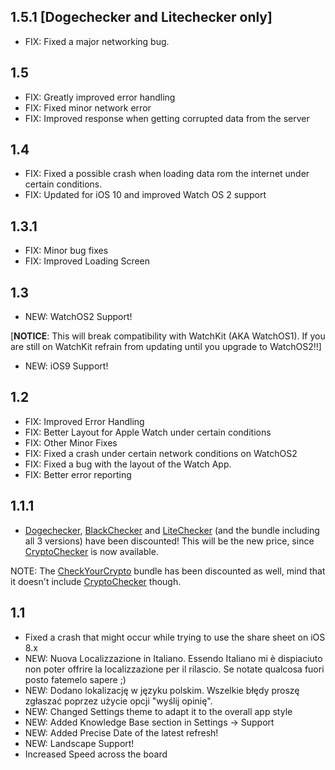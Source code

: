 

## 1.5.1 [Dogechecker and Litechecker only]

- FIX: Fixed a major networking bug.

## 1.5

- FIX: Greatly improved error handling
- FIX: Fixed minor network error
- FIX: Improved response when getting corrupted data from the server

## 1.4

- FIX: Fixed a possible crash when loading data rom the internet under certain conditions.
- FIX: Updated for iOS 10 and improved Watch OS 2 support

## 1.3.1

- FIX: Minor bug fixes
- FIX: Improved Loading Screen

## 1.3

- NEW: WatchOS2 Support! 

[**NOTICE**: This will break compatibility with WatchKit (AKA WatchOS1). If you are still on WatchKit refrain from updating until you upgrade to WatchOS2!!]

- NEW: iOS9 Support!

## 1.2

- FIX: Improved Error Handling
- FIX: Better Layout for Apple Watch under certain conditions
- FIX: Other Minor Fixes
- FIX: Fixed a crash under certain network conditions on WatchOS2
- FIX: Fixed a bug with the layout of the Watch App.
- FIX: Better error reporting

## 1.1.1

- [Dogechecker][0], [BlackChecker][1] and [LiteChecker][2] (and the bundle including all 3 versions) have been discounted! This will be the new price, since [CryptoChecker][3] is now available.

NOTE: The [CheckYourCrypto][4] bundle has been discounted as well, mind that it doesn't include [CryptoChecker][3] though.

## 1.1

* Fixed a crash that might occur while trying to use the share sheet on iOS 8.x
* NEW: Nuova Localizzazione in Italiano. Essendo Italiano mi è dispiaciuto non poter offrire la localizzazione per il rilascio. Se notate qualcosa fuori posto fatemelo sapere ;)
* NEW: Dodano lokalizację w języku polskim. Wszelkie błędy proszę zgłaszać poprzez użycie opcji "wyślij opinię".
* NEW: Changed Settings theme to adapt it to the overall app style
* NEW: Added Knowledge Base section in Settings -\> Support
* NEW: Added Precise Date of the latest refresh!
* NEW: Landscape Support!
* Increased Speed across the board

[0]: https://itunes.apple.com/us/app/dogechecker-dogecoin-price/id1011904433?ls=1&mt=8?&at=1010lHG
[1]: https://itunes.apple.com/pl/app/blackchecker-blackcoin-price/id1012356346?&at=1010lHG?mt=8
[2]: https://itunes.apple.com/pl/app/litechecker-litecoin-price/id1012346934?&at=1010lHG?mt=8
[3]: https://itunes.apple.com/us/app/cryptochecker/id1042715907?ls=1&mt=8?&at=1010lHG
[4]: https://itunes.apple.com/pl/app-bundle/check-your-crypto-dogecoin/id1021098263?&at=1010lHG?mt=8per